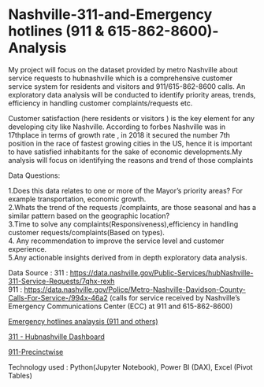 # Nashville-311-and-Emergency hotlines (911 & 615-862-8600)-Analysis
My project will focus on the dataset provided by metro Nashville about service requests to hubnashville which is a comprehensive customer service system for residents and visitors and 911/615-862-8600 calls. An exploratory data analysis will be conducted to identify priority areas, trends, efficiency in handling customer complaints/requests etc. 

Customer satisfaction (here residents or visitors ) is the key element  for any developing city like Nashville. According to forbes Nashville was in 17thplace in terms of growth rate , in 2018 it secured the number 7th position in the race  of fastest growing cities in the US, hence it is important to have satisfied inhabitants for the sake of economic developments.My analysis  will focus on identifying the reasons and trend of those complaints

Data Questions:

1.Does this data relates to one or more of the Mayor’s priority areas? For example transportation, economic growth.<br/>
2.Whats the trend of the requests /complaints, are those seasonal and has a similar pattern based on the geographic location?<br/>
3.Time to solve any complaints(Responsiveness),efficiency in handling customer requests/complaints(Based on  types).<br/>
4. Any recommendation to improve the service level and customer experience.<br/>
5.Any actionable insights derived from in depth exploratory data analysis.

Data Source :
311 : https://data.nashville.gov/Public-Services/hubNashville-311-Service-Requests/7qhx-rexh <br/>
911 : https://data.nashville.gov/Police/Metro-Nashville-Davidson-County-Calls-For-Service-/994x-46a2 (calls for service received by Nashville’s Emergency Communications Center (ECC) at 911 and 615-862-8600)<br/>


[Emergency hotlines analaysis (911 and others)](https://app.powerbi.com/groups/me/reports/a9d912db-d3c3-4edc-85e1-650419ff8526/ReportSection4e16d5981a2ef38405f4) 

[311 - Hubnashville Dashboard ](https://app.powerbi.com/groups/me/reports/30f93440-9522-417c-a976-da563900186b/ReportSection525937e4395bc4052c37)

[911-Precinctwise](https://app.powerbi.com/groups/me/reports/8fe76695-014a-4d1f-8313-036fbbcfe73c/ReportSection)



Technology used : Python(Jupyter Notebook), Power BI (DAX), Excel (Pivot Tables)

